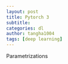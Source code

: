 ```yaml
---
layout: post
title: Pytorch 3
subtitle:
categories: dl
author: tangha1004
tags: [deep learning]
---
```


Parametrizations